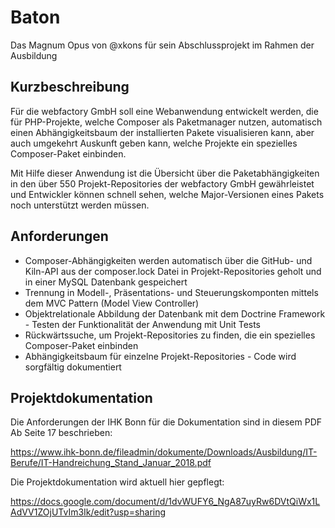 # Baton

Das Magnum Opus von @xkons für sein Abschlussprojekt im Rahmen der Ausbildung

## Kurzbeschreibung

Für die webfactory GmbH soll eine Webanwendung entwickelt werden, die für PHP-Projekte, welche Composer als Paketmanager nutzen, automatisch einen Abhängigkeitsbaum der installierten Pakete visualisieren kann, aber auch umgekehrt Auskunft geben kann, welche Projekte ein spezielles Composer-Paket einbinden.

Mit Hilfe dieser Anwendung ist die Übersicht über die Paketabhängigkeiten in den über 550 Projekt-Repositories der webfactory GmbH gewährleistet und Entwickler können schnell sehen, welche Major-Versionen eines Pakets noch unterstützt werden müssen.

## Anforderungen

- Composer-Abhängigkeiten werden automatisch über die GitHub- und Kiln-API aus der composer.lock Datei in Projekt-Repositories geholt und in einer MySQL Datenbank gespeichert
- Trennung in Modell-, Präsentations- und Steuerungskomponten mittels dem MVC Pattern (Model View Controller)
- Objektrelationale Abbildung der Datenbank mit dem Doctrine Framework - Testen der Funktionalität der Anwendung mit Unit Tests
- Rückwärtssuche, um Projekt-Repositories zu finden, die ein spezielles Composer-Paket einbinden
- Abhängigkeitsbaum für einzelne Projekt-Repositories - Code wird sorgfältig dokumentiert

## Projektdokumentation

Die Anforderungen der IHK Bonn für die Dokumentation sind in diesem PDF Ab Seite 17 beschrieben:

https://www.ihk-bonn.de/fileadmin/dokumente/Downloads/Ausbildung/IT-Berufe/IT-Handreichung_Stand_Januar_2018.pdf

Die Projektdokumentation wird aktuell hier gepflegt: 

https://docs.google.com/document/d/1dvWUFY6_NgA87uyRw6DVtQiWx1LAdVV1ZOjUTvIm3Ik/edit?usp=sharing
